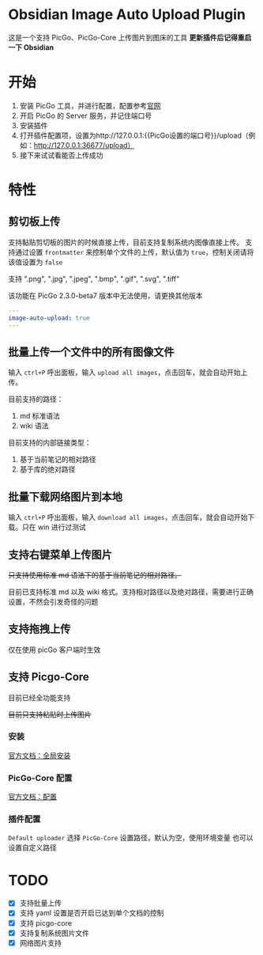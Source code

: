 # Obsidian Image Auto Upload Plugin

这是一个支持 PicGo、PicGo-Core 上传图片到图床的工具
**更新插件后记得重启一下 Obsidian**

# 开始

1. 安装 PicGo 工具，并进行配置，配置参考[官网](https://github.com/Molunerfinn/PicGo)
2. 开启 PicGo 的 Server 服务，并记住端口号
3. 安装插件
4. 打开插件配置项，设置为http://127.0.0.1:{{PicGo设置的端口号}}/upload（例如：http://127.0.0.1:36677/upload）
5. 接下来试试看能否上传成功

# 特性

## 剪切板上传

支持黏贴剪切板的图片的时候直接上传，目前支持复制系统内图像直接上传。
支持通过设置 `frontmatter` 来控制单个文件的上传，默认值为 `true`，控制关闭请将该值设置为 `false`

支持 ".png", ".jpg", ".jpeg", ".bmp", ".gif", ".svg", ".tiff"

该功能在 PicGo 2.3.0-beta7 版本中无法使用，请更换其他版本

```yaml
---
image-auto-upload: true
---
```

## 批量上传一个文件中的所有图像文件

输入 `ctrl+P` 呼出面板，输入 `upload all images`，点击回车，就会自动开始上传。

目前支持的路径：

1. md 标准语法
2. wiki 语法

目前支持的内部链接类型：

1. 基于当前笔记的相对路径
2. 基于库的绝对路径

## 批量下载网络图片到本地

输入 `ctrl+P` 呼出面板，输入 `download all images`，点击回车，就会自动开始下载。只在 win 进行过测试

## 支持右键菜单上传图片

~~只支持使用标准 md 语法下的基于当前笔记的相对路径。~~

目前已支持标准 md 以及 wiki 格式。支持相对路径以及绝对路径，需要进行正确设置，不然会引发奇怪的问题

## 支持拖拽上传

仅在使用 picGo 客户端时生效

## 支持 Picgo-Core

目前已经全功能支持

~~目前只支持粘贴时上传图片~~

### 安装

[官方文档：全局安装](https://picgo.github.io/PicGo-Core-Doc/zh/guide/getting-started.html#%E5%85%A8%E5%B1%80%E5%AE%89%E8%A3%85)

### PicGo-Core 配置

[官方文档：配置](https://picgo.github.io/PicGo-Core-Doc/zh/guide/config.html#%E9%BB%98%E8%AE%A4%E9%85%8D%E7%BD%AE%E6%96%87%E4%BB%B6)

### 插件配置

`Default uploader` 选择 `PicGo-Core`
设置路径，默认为空，使用环境变量
也可以设置自定义路径

# TODO

- [x] 支持批量上传
- [x] 支持 yaml 设置是否开启已达到单个文档的控制
- [x] 支持 picgo-core
- [x] 支持复制系统图片文件
- [x] 网络图片支持
